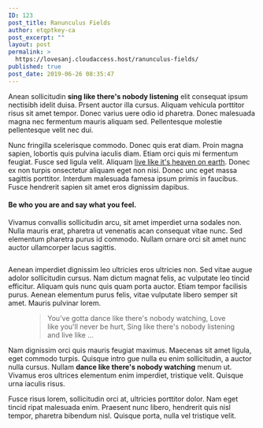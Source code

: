 ```yaml
---
ID: 123
post_title: Ranunculus Fields
author: etqptkey-ca
post_excerpt: ""
layout: post
permalink: >
  https://lovesanj.cloudaccess.host/ranunculus-fields/
published: true
post_date: 2019-06-26 08:35:47
---
```

<!-- wp:paragraph -->
<p>Anean sollicitudin <strong>sing like there's nobody listening</strong> elit consequat ipsum nectisibh idelit duisa. Prsent auctor illa cursus. Aliquam vehicula porttitor risus sit amet tempor. Donec varius uere odio id pharetra. Donec malesuada magna nec fermentum mauris aliquam sed. Pellentesque molestie pellentesque velit nec dui.</p>
<!-- /wp:paragraph -->

<!-- wp:paragraph -->
<p>Nunc fringilla scelerisque commodo. Donec quis erat diam. Proin magna sapien, lobortis quis pulvina iaculis diam. Etiam orci quis mi fermentum feugiat. Fusce sed ligula velit. Aliquam <a href="#">live like it's heaven on earth</a>. Donec ex non turpis onsectetur aliquam eget non nisi. Donec unc eget massa sagittis porttitor. Interdum malesuada famesa ipsum primis in faucibus. Fusce hendrerit sapien sit amet eros dignissim dapibus. </p>
<!-- /wp:paragraph -->

<!-- wp:heading {"level":4} -->
<h4>Be who you are and say what you feel.</h4>
<!-- /wp:heading -->

<!-- wp:paragraph -->
<p>Vivamus convallis sollicitudin arcu, sit amet imperdiet urna sodales non. Nulla mauris erat, pharetra ut venenatis acan consequat vitae nunc. Sed elementum pharetra purus id commodo. Nullam ornare orci sit amet nunc auctor ullamcorper lacus sagittis.</p>
<!-- /wp:paragraph -->

<!-- wp:image {"id":184,"align":"wide"} -->
<figure class="wp-block-image alignwide"><img src="http://brookside.artstudioworks.net/wp-content/uploads/2019/06/gutenberg_post_img-1170x550.jpg" alt="" class="wp-image-184"/></figure>
<!-- /wp:image -->

<!-- wp:paragraph -->
<p>Aenean imperdiet dignissim leo ultricies eros ultricies non. Sed vitae augue adolor sollicitudin cursus. Nam dictum magnat felis, ac vulputate leo tincid efficitur. Aliquam quis nunc quis quam porta auctor. Etiam tempor facilisis purus. Aenean elementum purus felis, vitae vulputate libero semper sit amet. Mauris pulvinar lorem. </p>
<!-- /wp:paragraph -->

<!-- wp:pullquote -->
<figure class="wp-block-pullquote"><blockquote><p>You've gotta dance like there's nobody watching, Love like you'll never be hurt, Sing like there's nobody listening and live like …</p></blockquote></figure>
<!-- /wp:pullquote -->

<!-- wp:paragraph -->
<p>Nam dignissim orci quis mauris feugiat maximus. Maecenas sit amet ligula, eget commodo turpis. Quisque intro gue nulla eu enim sollicitudin, a auctor nulla cursus. Nullam <strong>dance like there's nobody watching</strong> menum ut. Vivamus eros ultrices elementum enim imperdiet, tristique velit. Quisque urna iaculis risus. </p>
<!-- /wp:paragraph -->

<!-- wp:paragraph -->
<p>Fusce risus lorem, sollicitudin orci at, ultricies porttitor dolor. Nam eget tincid ripat malesuada enim. Praesent nunc libero, hendrerit quis nisl tempor, pharetra bibendum nisl. Quisque porta, nulla vel tristique velit. </p>
<!-- /wp:paragraph -->